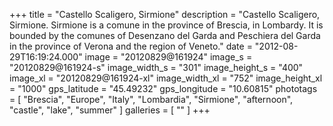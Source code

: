 +++
title = "Castello Scaligero, Sirmione"
description = "Castello Scaligero, Sirmione. Sirmione is a comune in the province of Brescia, in Lombardy. It is bounded by the comunes of Desenzano del Garda and Peschiera del Garda in the province of Verona and the region of Veneto."
date = "2012-08-29T16:19:24.000"
image = "20120829@161924"
image_s = "20120829@161924-s"
image_width_s = "301"
image_height_s = "400"
image_xl = "20120829@161924-xl"
image_width_xl = "752"
image_height_xl = "1000"
gps_latitude = "45.49232"
gps_longitude = "10.60815"
phototags = [ "Brescia", "Europe", "Italy", "Lombardia", "Sirmione", "afternoon", "castle", "lake", "summer" ]
galleries = [ "" ]
+++
